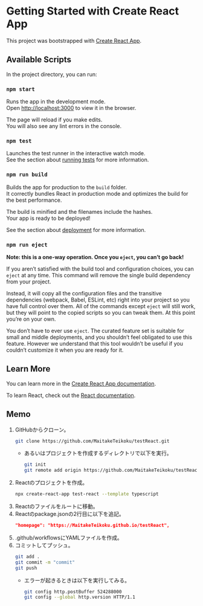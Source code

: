 # Getting Started with Create React App

This project was bootstrapped with [Create React App](https://github.com/facebook/create-react-app).

## Available Scripts

In the project directory, you can run:

### `npm start`

Runs the app in the development mode.\
Open [http://localhost:3000](http://localhost:3000) to view it in the browser.

The page will reload if you make edits.\
You will also see any lint errors in the console.

### `npm test`

Launches the test runner in the interactive watch mode.\
See the section about [running tests](https://facebook.github.io/create-react-app/docs/running-tests) for more information.

### `npm run build`

Builds the app for production to the `build` folder.\
It correctly bundles React in production mode and optimizes the build for the best performance.

The build is minified and the filenames include the hashes.\
Your app is ready to be deployed!

See the section about [deployment](https://facebook.github.io/create-react-app/docs/deployment) for more information.

### `npm run eject`

**Note: this is a one-way operation. Once you `eject`, you can’t go back!**

If you aren’t satisfied with the build tool and configuration choices, you can `eject` at any time. This command will remove the single build dependency from your project.

Instead, it will copy all the configuration files and the transitive dependencies (webpack, Babel, ESLint, etc) right into your project so you have full control over them. All of the commands except `eject` will still work, but they will point to the copied scripts so you can tweak them. At this point you’re on your own.

You don’t have to ever use `eject`. The curated feature set is suitable for small and middle deployments, and you shouldn’t feel obligated to use this feature. However we understand that this tool wouldn’t be useful if you couldn’t customize it when you are ready for it.

## Learn More

You can learn more in the [Create React App documentation](https://facebook.github.io/create-react-app/docs/getting-started).

To learn React, check out the [React documentation](https://reactjs.org/).




## Memo
1. GitHubからクローン。
    ```bash
    git clone https://github.com/MaitakeTeikoku/testReact.git
    ```
    * あるいはプロジェクトを作成するディレクトリで以下を実行。
        ```bash
        git init
        git remote add origin https://github.com/MaitakeTeikoku/testReact.git
        ```
1. Reactのプロジェクトを作成。
    ```bash
    npx create-react-app test-react --template typescript
    ```
1. Reactのファイルをルートに移動。
1. Reactのpackage.jsonの2行目に以下を追記。
    ```json
    "homepage": "https://MaitakeTeikoku.github.io/testReact",
    ```
1. .github/workflowsにYAMLファイルを作成。
1. コミットしてプッシュ。
    ```bash
    git add .
    git commit -m "commit"
    git push
    ```
    * エラーが起きるときは以下を実行してみる。
        ```bash
        git config http.postBuffer 524288000
        git config --global http.version HTTP/1.1
        ```